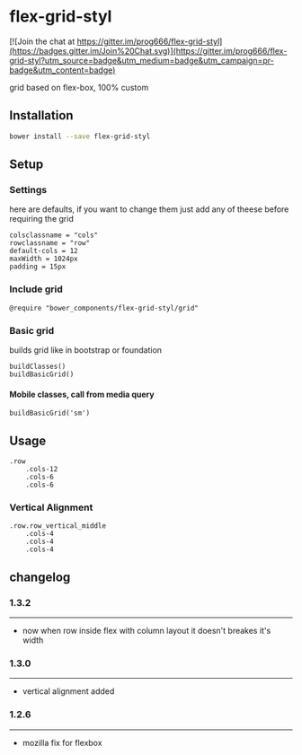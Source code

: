 # flex-grid-styl

[![Join the chat at https://gitter.im/prog666/flex-grid-styl](https://badges.gitter.im/Join%20Chat.svg)](https://gitter.im/prog666/flex-grid-styl?utm_source=badge&utm_medium=badge&utm_campaign=pr-badge&utm_content=badge)

grid based on flex-box, 100% custom

## Installation

```sh
bower install --save flex-grid-styl
```


## Setup
### Settings
here are defaults, if you want to change them just add any of theese before requiring the grid

``` stylus
colsclassname = "cols"
rowclassname = "row"
default-cols = 12
maxWidth = 1024px
padding = 15px
```

### Include grid

``` stylus
@require "bower_components/flex-grid-styl/grid"
```

### Basic grid
builds grid like in bootstrap or foundation

``` stylus
buildClasses()
buildBasicGrid()
```

#### Mobile classes, call from media query

``` stulus
buildBasicGrid('sm')
```

## Usage

``` jade
.row
    .cols-12
    .cols-6
    .cols-6
```

### Vertical Alignment

``` jade
.row.row_vertical_middle
    .cols-4
    .cols-4
    .cols-4
```


## changelog

### 1.3.2
---
* now when row inside flex with column layout it doesn't breakes it's width

### 1.3.0
---
* vertical alignment added

### 1.2.6
----
* mozilla fix for flexbox


<!-- ### Call the mixin
    cols(many, from, suffix)
    buildBasicGrid(suffix) -->
<!-- 
#### Examples
##### Simple
###### From default amount of total cols

``` stylus
cols(1)
```
    
######Yields:

``` css
.cols-1 {
  width: 8.3333%;
  *width: 8.3023%;
}
```

##### Custom amount of total cols

``` stylus
cols(1, 5)
```

###### Yields:

``` css
.cols-1-5 {
  width: 20%;
  *width: 19.969%;
}
```

##### mobile

``` stylus
@media screen and (max-width: 40em)
    cols(1, false, "sm")
    cols(1,5,"sm")
```

###### Yields:

``` css
@media screen and (max-width: 40em) {
    .cols-sm-1 {
      width: 8.3333%;
      *width: 8.3023%;
    }
}
```
  
##### No dublicated values created
  
``` stylus  
cols(1,4)
cols(3,12)
```

###### Yields:

``` css
.cols-1-4,
.cols-3-12 {
  width: 25%;
  *width: 24.969%;
}
```

##### Try

``` stylus
for num in (1..12)
	cols(num)
```
 -->